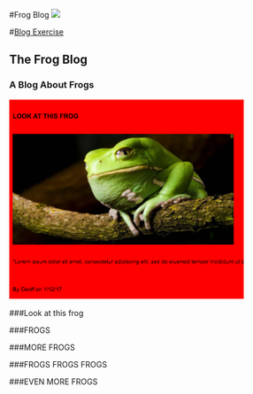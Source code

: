 #Frog Blog
![](http://nashvillesoftwareschool.com/images/NSS-logo-horizontal-small.jpg)


#[Blog Exercise](https://github.com/nashville-software-school/front-end-milestones/blob/eb21f67de01248d591116a153e73df5785e69cd8/2-the-static-web/exercises/SW_HTML_BLOG.md)

## The Frog Blog

### A Blog About Frogs
![Frogs](https://github.com/webbdm/blog/blob/master/frogblog.png)

###Look at this frog

###FROGS

###MORE FROGS

###FROGS FROGS FROGS

###EVEN MORE FROGS


